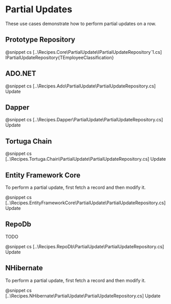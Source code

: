 ﻿# Partial Updates

These use cases demonstrate how to perform partial updates on a row. 

## Prototype Repository

@snippet cs [..\Recipes.Core\PartialUpdate\IPartialUpdateRepository`1.cs] IPartialUpdateRepository{TEmployeeClassification}

## ADO.NET

@snippet cs [..\Recipes.Ado\PartialUpdate\PartialUpdateRepository.cs] Update

## Dapper

@snippet cs [..\Recipes.Dapper\PartialUpdate\PartialUpdateRepository.cs] Update

## Tortuga Chain

@snippet cs [..\Recipes.Tortuga.Chain\PartialUpdate\PartialUpdateRepository.cs] Update

## Entity Framework Core

To perform a partial update, first fetch a record and then modify it.

@snippet cs [..\Recipes.EntityFrameworkCore\PartialUpdate\PartialUpdateRepository.cs] Update

## RepoDb

TODO

@snippet cs [..\Recipes.RepoDb\PartialUpdate\PartialUpdateRepository.cs] Update

## NHibernate

To perform a partial update, first fetch a record and then modify it.

@snippet cs [..\Recipes.NHibernate\PartialUpdate\PartialUpdateRepository.cs] Update






